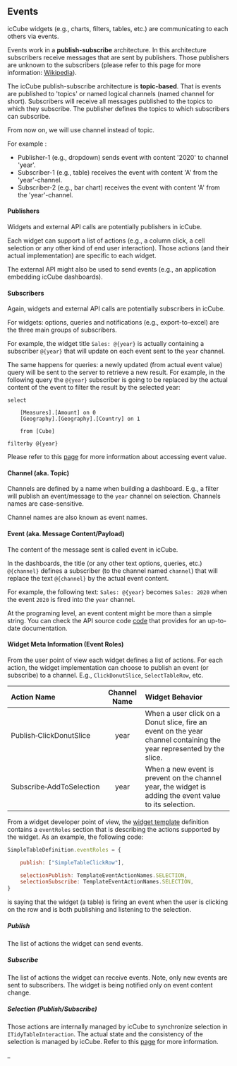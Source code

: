 ## Events

icCube widgets (e.g., charts, filters, tables, etc.) are communicating to each others via events.

Events work in a **publish-subscribe** architecture. In this architecture subscribers receive messages that are sent by
publishers. Those publishers are unknown to the subscribers (please refer to this page for more information:
[Wikipedia](https://en.wikipedia.org/wiki/Publish%E2%80%93subscribe_pattern)).

The icCube publish-subscribe architecture is **topic-based**. That is events are published to 'topics' or named logical
channels (named channel for short). Subscribers will receive all messages published to the topics to which they
subscribe. The publisher defines the topics to which subscribers can subscribe.

From now on, we will use channel instead of topic.

For example :

- Publisher-1 (e.g., dropdown) sends event with content '2020' to channel 'year'.
- Subscriber-1 (e.g., table) receives the event with content 'A' from the 'year'-channel.
- Subscriber-2 (e.g., bar chart) receives the event with content 'A' from the 'year'-channel.

#### Publishers

Widgets and external API calls are potentially publishers in icCube.

Each widget can support a list of actions (e.g., a column click, a cell selection or any other kind of end user
interaction). Those actions (and their actual implementation) are specific to each widget.

The external API might also be used to send events (e.g., an application embedding icCube dashboards).

#### Subscribers

Again, widgets and external API calls are potentially subscribers in icCube.

For widgets: options, queries and notifications (e.g., export-to-excel) are the three main groups of subscribers.

For example, the widget title `Sales: @{year}` is actually containing a subscriber `@{year}` that will update on each
event sent to the `year` channel.

The same happens for queries: a newly updated (from actual event value) query will be sent to the server to retrieve a
new result. For example, in the following query the `@{year}` subscriber is going to be replaced by the actual content
of the event to filter the result by the selected year:

```
select 

    [Measures].[Amount] on 0
    [Geography].[Geography].[Country] on 1
    
    from [Cube]
    
filterby @{year}
```

Please refer to this [page](../../interactions/Events.md) for more information about accessing event value.

#### Channel (aka. Topic)

Channels are defined by a name when building a dashboard. E.g., a filter will publish an event/message to the
`year` channel on selection. Channels names are case-sensitive.

Channel names are also known as event names.

#### Event (aka. Message Content/Payload)

The content of the message sent is called event in icCube.

In the dashboards, the title (or any other text options, queries, etc.) `@{channel}` defines a subscriber
(to the channel named `channel`) that will replace the text `@{channel}` by the actual event content.

For example, the following text: `Sales: @{year}` becomes `Sales: 2020` when the event `2020` is fired into the `year` channel.

At the programing level, an event content might be more than a simple string. You can check the API source
code [code](https://github.com/ic3-software/ic3-reporting-api/blob/master/src/IcEvent.ts) that provides for an
up-to-date documentation.

#### Widget Meta Information (Event Roles)

From the user point of view each widget defines a list of actions. For each action, the widget implementation can choose
to publish an event (or subscribe) to a channel. E.g.,  `ClickDonutSlice`, `SelectTableRow`, etc.

| Action Name                    | Channel Name  | Widget Behavior |
| :---                           | :---:         | :---            |
| Publish&#8209;ClickDonutSlice  | year          | When a user click on a Donut slice, fire an event on the year channel containing the year represented by the slice. |
| Subscribe&#8209;AddToSelection | year          | When a new event is prevent on the channel year, the widget is adding the event value to its selection. |

From a widget developer point of view, the [widget template](./WidgetTemplate.md) definition contains a `eventRoles`
section that is describing the actions supported by the widget. As an example, the following code:

```javascript
SimpleTableDefinition.eventRoles = {

    publish: ["SimpleTableClickRow"],

    selectionPublish: TemplateEventActionNames.SELECTION,
    selectionSubscribe: TemplateEventActionNames.SELECTION,
}
```

is saying that the widget (a table) is firing an event when the user is clicking on the row and is both publishing and
listening to the selection.

##### Publish

The list of actions the widget can send events.

##### Subscribe

The list of actions the widget can receive events. Note, only new events are sent to subscribers. The widget is being
notified only on event content change.

##### Selection (Publish/Subscribe)

Those actions are internally managed by icCube to synchronize selection in `ITidyTableInteraction`. The actual state and
the consistency of the selection is managed by icCube. Refer to this [page](./Interactions.md) for more information.

_
